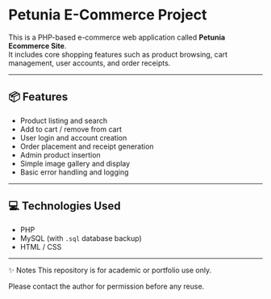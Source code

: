 # Petunia E-Commerce Project

This is a PHP-based e-commerce web application called **Petunia Ecommerce Site**.  
It includes core shopping features such as product browsing, cart management, user accounts, and order receipts.

---

## 📦 Features

- Product listing and search
- Add to cart / remove from cart
- User login and account creation
- Order placement and receipt generation
- Admin product insertion
- Simple image gallery and display
- Basic error handling and logging

---

## 💻 Technologies Used

- PHP
- MySQL (with `.sql` database backup)
- HTML / CSS

---

✨ Notes
This repository is for academic or portfolio use only.

Please contact the author for permission before any reuse.
